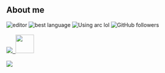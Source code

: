<h2>About me</h2>
<p align="left"> 
  <img href="https://replit.com/@cph101" src="https://img.shields.io/badge/Editor-IntelliJ%20IDEA-yellowgreen/?logo=intellijidea&color=009b80&logoColor=orange" alt="editor">
  <img src="https://img.shields.io/badge/Addicted%20to-React-blue/?logo=react&logoColor=light-blue&color=009b80" alt="best language">
  <img alt="Using arc lol" src="https://img.shields.io/badge/Browser-Arc-default?logo=arc&logoColor=%23bd21aaf&color=009b80">
  <img alt="GitHub followers" src="https://img.shields.io/github/followers/cph101?color=009b80&label=User%20Followers&logo=github&style=flat">
  <br><br>
  <a href="https://skillicons.dev">
    <img src="https://skillicons.dev/icons?i=html,js,css,swift,react,nodejs,java,cpp" />&nbsp;&nbsp;<img src="https://raw.githubusercontent.com/wizard503/skill-icons/main/icons/OpenGL-Dark.svg" height="48" />
    <br><br>
    <img src="https://skillicons.dev/icons?i=raspberrypi,apple,blender,firebase,idea,webstorm,vscode,tailwind,nextjs,discordjs,gradle" />
  </a>
</p>
